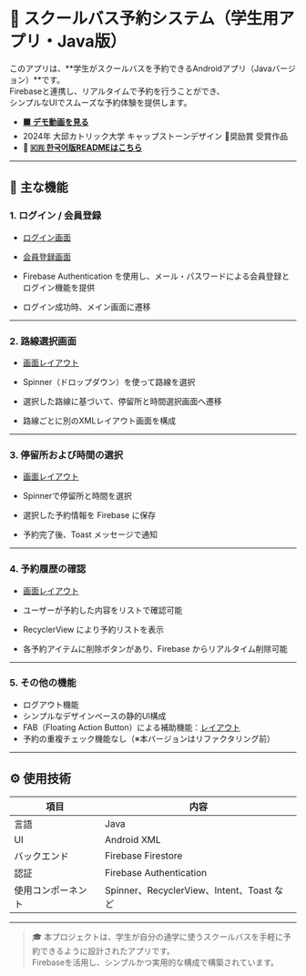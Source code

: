 # 🚌 スクールバス予約システム（学生用アプリ・Java版）

このアプリは、**学生がスクールバスを予約できるAndroidアプリ（Javaバージョン）**です。  
Firebaseと連携し、リアルタイムで予約を行うことができ、  
シンプルなUIでスムーズな予約体験を提供します。

- **[🟦 デモ動画を見る](https://youtube.com/shorts/VGlsEBxsMDQ?feature=share)**  
- 2024年 大邱カトリック大学 キャップストーンデザイン 🥉奨励賞 受賞作品  
- **📄 [🇰🇷 한국어版READMEはこちら](./README.md)**  

---

## 🔧 主な機能

### 1. ログイン / 会員登録
- [ログイン画面](userImages/userlogin.PNG)  
- [会員登録画面](userImages/userregister.PNG)

- Firebase Authentication を使用し、メール・パスワードによる会員登録とログイン機能を提供  
- ログイン成功時、メイン画面に遷移

---

### 2. 路線選択画面
- [画面レイアウト](userImages/userroutechoose.PNG)

- Spinner（ドロップダウン）を使って路線を選択  
- 選択した路線に基づいて、停留所と時間選択画面へ遷移  
- 路線ごとに別のXMLレイアウト画面を構成  

---

### 3. 停留所および時間の選択
- [画面レイアウト](userImages/usertimeplace.PNG)

- Spinnerで停留所と時間を選択  
- 選択した予約情報を Firebase に保存  
- 予約完了後、Toast メッセージで通知  

---

### 4. 予約履歴の確認
- [画面レイアウト](userImages/userselectbuslist.PNG)

- ユーザーが予約した内容をリストで確認可能  
- RecyclerView により予約リストを表示  
- 各予約アイテムに削除ボタンがあり、Firebase からリアルタイム削除可能  

---

### 5. その他の機能
- ログアウト機能  
- シンプルなデザインベースの静的UI構成  
- FAB（Floating Action Button）による補助機能：[レイアウト](userImages/userfab.PNG)  
- 予約の重複チェック機能なし（※本バージョンはリファクタリング前）

---

## ⚙️ 使用技術

| 項目 | 内容 |
|------|------|
| 言語 | Java |
| UI | Android XML |
| バックエンド | Firebase Firestore |
| 認証 | Firebase Authentication |
| 使用コンポーネント | Spinner、RecyclerView、Intent、Toast など |

---

> 🎓 本プロジェクトは、学生が自分の通学に使うスクールバスを手軽に予約できるように設計されたアプリです。  
> Firebaseを活用し、シンプルかつ実用的な構成で構築されています。

